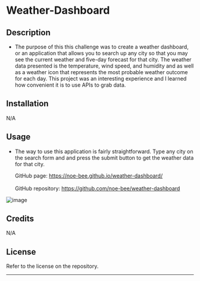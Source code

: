# Weather-Dashboard

## Description

- The purpose of this this challenge was to create a weather dashboard, or an application that allows you to search up any city so that you may see the current weather and five-day forecast for that city. The weather data presented is the temperature, wind speed, and humidity and as well as a weather icon that represents the most probable weather outcome for each day. This project was an interesting experience and I learned how convenient it is to use APIs to grab data.

## Installation

N/A

## Usage
- The way to use this application is fairly straightforward. Type any city on the search form and and press the submit button to get the weather data for that city.

  GitHub page: https://noe-bee.github.io/weather-dashboard/
  <br></br>
  GitHub repository: https://github.com/noe-bee/weather-dashboard

 ![image](./assets/)

## Credits

N/A


## License

Refer to the license on the repository.

---